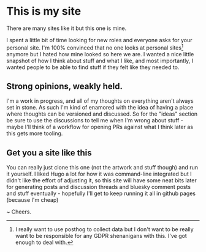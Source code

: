 # This is my site

There are many sites like it but this one is mine.

I spent a little bit of time looking for new roles and everyone asks for your personal site. I'm 100% convinced that no one looks at personal sites[^1] anymore but I hated how mine looked so here we are. I wanted a nice little snapshot of how I think about stuff and what I like, and most importantly, I wanted people to be able to find stuff if they felt like they needed to.

## Strong opinions, weakly held.

I'm a work in progress, and all of my thoughts on everything aren't always set in stone. As such I'm kind of enamored with the idea of having a place where thoughts can be versioned and discussed. So for the "ideas" section be sure to use the discussions to tell me when I'm wrong about stuff - maybe I'll think of a workflow for opening PRs against what I think later as this gets more tooling.

## Get you a site like this

You can really just clone this one (not the artwork and stuff though) and run it yourself. I liked Hugo a lot for how it was command-line integrated but I didn't like the effort of adjusting it, so this site will have some neat bits later for generating posts and discussion threads and bluesky comment posts and stuff eventually - hopefully I'll get to keep running it all in github pages (because I'm cheap)

~ Cheers.

[^1]: I really want to use posthog to collect data but I don't want to be really want to be responsible for any GDPR shenanigans with this. I've got enough to deal with.
